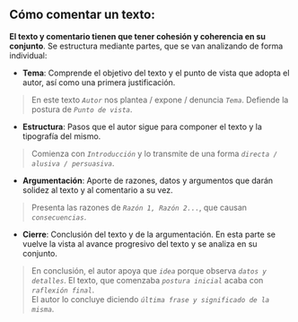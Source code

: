 ## Cómo comentar un texto:  
**El texto y comentario tienen que tener cohesión y coherencia en su conjunto**.
Se estructura mediante partes, que se van analizando de forma individual:  
  * **Tema**: Comprende el objetivo del texto y el punto de vista que adopta el autor, así como una primera justificación.  
  
  > En este texto *`Autor`* nos plantea / expone / denuncia *`Tema`*. Defiende la postura de *`Punto de vista`*.  
  * **Estructura**: Pasos que el autor sigue para componer el texto y la tipografía del mismo.  
  
  > Comienza con *`Introducción`* y lo transmite de una forma *`directa / alusiva / persuasiva`*.  
  * **Argumentación**: Aporte de razones, datos y argumentos que darán solidez al texto y al comentario a su vez.  
  
  > Presenta las razones de *`Razón 1, Razón 2...`*, que causan *`consecuencias`*.  
  * **Cierre**: Conclusión del texto y de la argumentación. En esta parte se vuelve la vista al avance progresivo del texto y se analiza en su conjunto.  
  
  > En conclusión, el autor apoya que *`idea`* porque observa *`datos y detalles`*. El texto, que comenzaba *`postura inicial`* acaba con *`raflexión final`*.  
  El autor lo concluye diciendo *`última frase y significado de la misma`*.  

